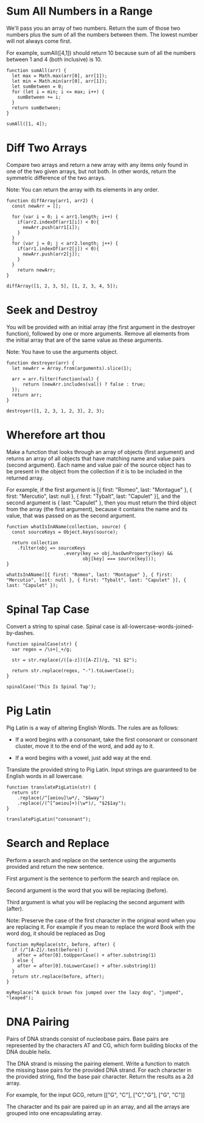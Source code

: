 # Sum All Numbers in a Range

We'll pass you an array of two numbers. Return the sum of those two numbers plus the sum of all the numbers between them. The lowest number will not always come first.

For example, sumAll([4,1]) should return 10 because sum of all the numbers between 1 and 4 (both inclusive) is 10.

```
function sumAll(arr) {
  let max = Math.max(arr[0], arr[1]);
  let min = Math.min(arr[0], arr[1]);
  let sumBetween = 0;
  for (let i = min; i <= max; i++) {
    sumBetween += i;
  }
  return sumBetween;
}

sumAll([1, 4]);
```

# Diff Two Arrays

Compare two arrays and return a new array with any items only found in one of the two given arrays, but not both. In other words, return the symmetric difference of the two arrays.

Note: You can return the array with its elements in any order.

```
function diffArray(arr1, arr2) {
  const newArr = [];
  
  for (var i = 0; i < arr1.length; i++) {
    if(arr2.indexOf(arr1[i]) < 0){
      newArr.push(arr1[i]);
    }
  }
  for (var j = 0; j < arr2.length; j++) {
    if(arr1.indexOf(arr2[j]) < 0){
      newArr.push(arr2[j]);
    }
  }
    return newArr;
}

diffArray([1, 2, 3, 5], [1, 2, 3, 4, 5]);
```

# Seek and Destroy

You will be provided with an initial array (the first argument in the destroyer function), followed by one or more arguments. Remove all elements from the initial array that are of the same value as these arguments.

Note: You have to use the arguments object.

```
function destroyer(arr) {
  let newArr = Array.from(arguments).slice(1);
  
  arr = arr.filter(function(val) {
      return (newArr.includes(val)) ? false : true;
  });
  return arr;
}

destroyer([1, 2, 3, 1, 2, 3], 2, 3);
```

# Wherefore art thou

Make a function that looks through an array of objects (first argument) and returns an array of all objects that have matching name and value pairs (second argument). Each name and value pair of the source object has to be present in the object from the collection if it is to be included in the returned array.

For example, if the first argument is [{ first: "Romeo", last: "Montague" }, { first: "Mercutio", last: null }, { first: "Tybalt", last: "Capulet" }], and the second argument is { last: "Capulet" }, then you must return the third object from the array (the first argument), because it contains the name and its value, that was passed on as the second argument.

```
function whatIsInAName(collection, source) {
  const sourceKeys = Object.keys(source);

  return collection
    .filter(obj => sourceKeys
                     .every(key => obj.hasOwnProperty(key) &&
                            obj[key] === source[key]));
}

whatIsInAName([{ first: "Romeo", last: "Montague" }, { first: "Mercutio", last: null }, { first: "Tybalt", last: "Capulet" }], { last: "Capulet" });
```

# Spinal Tap Case

Convert a string to spinal case. Spinal case is all-lowercase-words-joined-by-dashes.

```
function spinalCase(str) {
  var regex = /\s+|_+/g;

  str = str.replace(/([a-z])([A-Z])/g, "$1 $2");

  return str.replace(regex, "-").toLowerCase();
}

spinalCase('This Is Spinal Tap');
```

# Pig Latin

Pig Latin is a way of altering English Words. The rules are as follows:

- If a word begins with a consonant, take the first consonant or consonant cluster, move it to the end of the word, and add ay to it.

- If a word begins with a vowel, just add way at the end.

Translate the provided string to Pig Latin. Input strings are guaranteed to be English words in all lowercase.

```
function translatePigLatin(str) {
  return str
    .replace(/^[aeiou]\w*/, "$&way")
    .replace(/(^[^aeiou]+)(\w*)/, "$2$1ay");
}

translatePigLatin("consonant");
```

# Search and Replace

Perform a search and replace on the sentence using the arguments provided and return the new sentence.

First argument is the sentence to perform the search and replace on.

Second argument is the word that you will be replacing (before).

Third argument is what you will be replacing the second argument with (after).

Note: Preserve the case of the first character in the original word when you are replacing it. For example if you mean to replace the word Book with the word dog, it should be replaced as Dog

```
function myReplace(str, before, after) {
  if (/^[A-Z]/.test(before)) {
    after = after[0].toUpperCase() + after.substring(1)
  } else {
    after = after[0].toLowerCase() + after.substring(1)
  }
  return str.replace(before, after);
}

myReplace("A quick brown fox jumped over the lazy dog", "jumped", "leaped");
```

# DNA Pairing

Pairs of DNA strands consist of nucleobase pairs. Base pairs are represented by the characters AT and CG, which form building blocks of the DNA double helix.

The DNA strand is missing the pairing element. Write a function to match the missing base pairs for the provided DNA strand. For each character in the provided string, find the base pair character. Return the results as a 2d array.

For example, for the input GCG, return [["G", "C"], ["C","G"], ["G", "C"]]

The character and its pair are paired up in an array, and all the arrays are grouped into one encapsulating array.




